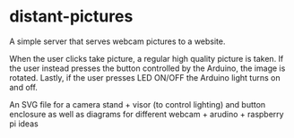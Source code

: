# distant-pictures
A simple server that serves webcam pictures to a website. <br>

When the user clicks take picture, a regular high quality picture is taken. If the user instead presses the button controlled by the Arduino, the image is rotated. Lastly, if the user presses LED ON/OFF the Arduino light turns on and off. <br>

An SVG file for a camera stand + visor (to control lighting) and button enclosure as well as diagrams for different webcam + arudino + raspberry pi ideas
